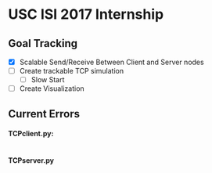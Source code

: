 # USC ISI 2017 Internship

## Goal Tracking
- [x] Scalable Send/Receive Between Client and Server nodes
- [ ] Create trackable TCP simulation
  - [ ] Slow Start
- [ ] Create Visualization

## Current Errors
#### TCPclient.py:
```

```

#### TCPserver.py
```

```
